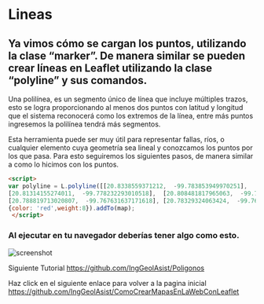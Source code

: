 # Lineas
## Ya vimos cómo se cargan los puntos, utilizando la clase “marker”. De manera similar se pueden crear líneas en Leaflet utilizando la clase “polyline” y sus comandos.

Una polilínea, es un segmento único de línea que incluye múltiples trazos, esto se logra proporcionando al menos dos puntos con latitud y longitud que el sistema
reconocerá como los extremos de la línea, entre más puntos ingresemos la polilínea tendrá más segmentos. 


Esta herramienta puede ser muy útil para representar fallas, ríos, o cualquier elemento cuya geometría sea lineal y conozcamos los puntos por los que pasa. 
Para esto seguiremos los siguientes pasos, de manera similar a como lo hicimos con los puntos.

``` html
<script>	
var polyline = L.polyline([[20.8338559371212,  -99.783853949970251],	[20.82574053079675,  -99.782157466282968],	[20.818320593237736,  -99.779545644823031],	
[20.81314155274011,  -99.778232293010518],	[20.808481817965063,  -99.776737886182715],	[20.803823725591378, -99.774875972833541],	[20.793302601443912,  -99.770043621075345],
[20.788819713020807,  -99.767631637171618],	[20.78329324063424,  -99.766684789579017],	[20.775524869070892,  -99.764624085463765],	[20.76689556449557,  -99.761824239652626]], 
{color: 'red',weight:8}).addTo(map);
 </script>
```

### Al ejecutar en tu navegador deberías tener algo como esto.

![screenshot](https://raw.githubusercontent.com/sampach95/Lineas/master/img/lineas.png )

Siguiente Tutorial https://github.com/IngGeolAsist/Poligonos


Haz click en el siguiente enlace para volver a la pagina inicial
https://github.com/IngGeolAsist/ComoCrearMapasEnLaWebConLeaflet
